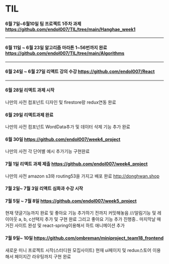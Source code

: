 # TIL

####  6월 7일~6월10일 팀 프로젝트 1주차 과제 https://github.com/endol007/TIL/tree/main/Hanghae_week1

<hr/>

####  6월 11일 ~ 6월 23일 알고리즘 마라톤 1~56번까지 완료 https://github.com/endol007/TIL/tree/main/Algorithms 

<hr/>

####  6월 24일 ~ 6월 27일 리액트 강의 수강 https://github.com/endol007/React

<hr/>

####  6월 28일 리액트 과제 시작 
나만의 사전 컴포넌트 디자인 및 firestore랑 redux연동 완료  
####  6월 29일 리액트과제 완료 
나만의 사전 컴포넌트 WordData추가 및 데이터 삭제 기능 추가 완료
####  6월 30일 https://github.com/endol007/week4_project
나만의 사전 각 단어별 예시 추가기능 구현완료
####  7월 1일 리액트 과제 제출 https://github.com/endol007/week4_project
나만의 사전 amazon s3와 routing53을 가지고 배포 완료 http://donghwan.shop

#### 7월 2일~ 7월 3일 리액트 심화과 수강 시작

#### 7월 5일 ~ 7월 8일 https://github.com/endol007/week5_project
현재 댓글기능까지 완료 및 좋아요 기능 추가하기 전까지 커밋해놓음 ///알림기능 및 레이아웃 a, b, c선택지 추가 및 구현 완료 그리고 좋아요 기능 추가 진행중..
마지막날 매거진 사이트 완성 및 react-spring이용해서 하트 애니메이션 추가
#### 7월 9일~ 10일 https://github.com/ombreman/miniproject_team18_frontend
새로운 미니 프로젝트 시작(스터디원 모집사이트) 현재 ui페이지 및 redux스토어 이용해서 페이지간 라우팅까지 구현 완료
